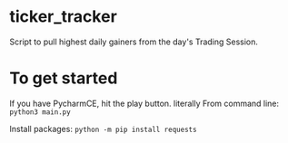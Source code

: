 # ticker_tracker
Script to pull highest daily gainers from the day's Trading Session. 


# To get started
If you have PycharmCE, hit the play button. literally
From command line: `python3 main.py`


Install packages: `python -m pip install requests`
